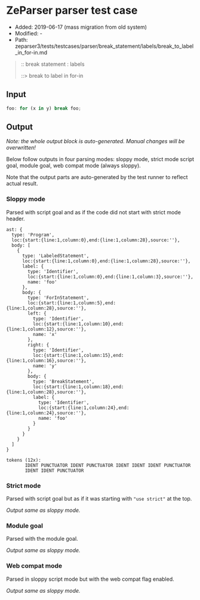 # ZeParser parser test case

- Added: 2019-06-17 (mass migration from old system)
- Modified: -
- Path: zeparser3/tests/testcases/parser/break_statement/labels/break_to_label_in_for-in.md

> :: break statement : labels
>
> ::> break to label in for-in

## Input

`````js
foo: for (x in y) break foo;
`````

## Output

_Note: the whole output block is auto-generated. Manual changes will be overwritten!_

Below follow outputs in four parsing modes: sloppy mode, strict mode script goal, module goal, web compat mode (always sloppy).

Note that the output parts are auto-generated by the test runner to reflect actual result.

### Sloppy mode

Parsed with script goal and as if the code did not start with strict mode header.

`````
ast: {
  type: 'Program',
  loc:{start:{line:1,column:0},end:{line:1,column:28},source:''},
  body: [
    {
      type: 'LabeledStatement',
      loc:{start:{line:1,column:0},end:{line:1,column:28},source:''},
      label: {
        type: 'Identifier',
        loc:{start:{line:1,column:0},end:{line:1,column:3},source:''},
        name: 'foo'
      },
      body: {
        type: 'ForInStatement',
        loc:{start:{line:1,column:5},end:{line:1,column:28},source:''},
        left: {
          type: 'Identifier',
          loc:{start:{line:1,column:10},end:{line:1,column:12},source:''},
          name: 'x'
        },
        right: {
          type: 'Identifier',
          loc:{start:{line:1,column:15},end:{line:1,column:16},source:''},
          name: 'y'
        },
        body: {
          type: 'BreakStatement',
          loc:{start:{line:1,column:18},end:{line:1,column:28},source:''},
          label: {
            type: 'Identifier',
            loc:{start:{line:1,column:24},end:{line:1,column:24},source:''},
            name: 'foo'
          }
        }
      }
    }
  ]
}

tokens (12x):
       IDENT PUNCTUATOR IDENT PUNCTUATOR IDENT IDENT IDENT PUNCTUATOR
       IDENT IDENT PUNCTUATOR
`````

### Strict mode

Parsed with script goal but as if it was starting with `"use strict"` at the top.

_Output same as sloppy mode._

### Module goal

Parsed with the module goal.

_Output same as sloppy mode._

### Web compat mode

Parsed in sloppy script mode but with the web compat flag enabled.

_Output same as sloppy mode._
